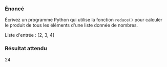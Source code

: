 ### Énoncé 

Écrivez un programme Python qui utilise la fonction ```reduce()``` pour calculer le produit de tous les éléments d'une liste donnée de nombres.

Liste d'entrée : [2, 3, 4]

### Résultat attendu 

24
